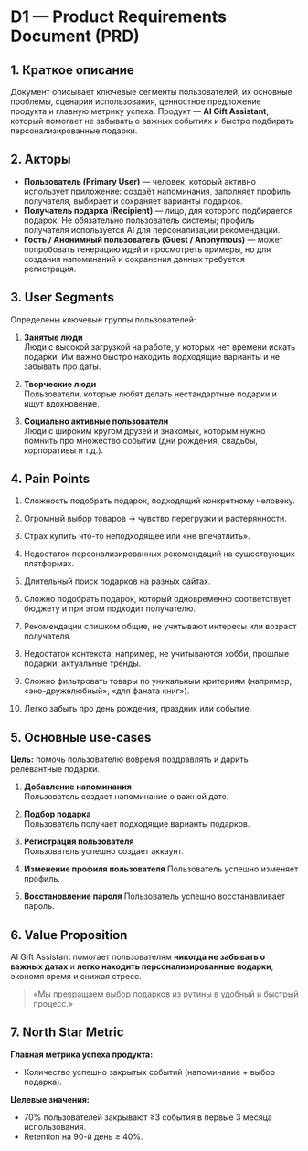 # D1 — Product Requirements Document (PRD)

## 1. Краткое описание

Документ описывает ключевые сегменты пользователей, их основные проблемы, сценарии использования, ценностное предложение продукта и главную метрику успеха. Продукт — **AI Gift Assistant**, который помогает не забывать о важных событиях и быстро подбирать персонализированные подарки.

## 2. Акторы

- **Пользователь (Primary User)** — человек, который активно использует приложение: создаёт напоминания, заполняет профиль получателя, выбирает и сохраняет варианты подарков.
- **Получатель подарка (Recipient)** — лицо, для которого подбирается подарок. Не обязательно пользователь системы; профиль получателя используется AI для персонализации рекомендаций.
- **Гость / Анонимный пользователь (Guest / Anonymous)** — может попробовать генерацию идей и просмотреть примеры, но для создания напоминаний и сохранения данных требуется регистрация.

## 3. User Segments

Определены ключевые группы пользователей:

1. **Занятые люди**  
   Люди с высокой загрузкой на работе, у которых нет времени искать подарки. Им важно быстро находить подходящие варианты и не забывать про даты.

2. **Творческие люди**  
   Пользователи, которые любят делать нестандартные подарки и ищут вдохновение.

3. **Социально активные пользователи**  
   Люди с широким кругом друзей и знакомых, которым нужно помнить про множество событий (дни рождения, свадьбы, корпоративы и т.д.).

## 4. Pain Points

1. Сложность подобрать подарок, подходящий конкретному человеку.

2. Огромный выбор товаров → чувство перегрузки и растерянности.

3. Страх купить что-то неподходящее или «не впечатлить».

4. Недостаток персонализированных рекомендаций на существующих платформах.

5. Длительный поиск подарков на разных сайтах.

6. Сложно подобрать подарок, который одновременно соответствует бюджету и при этом подходит получателю.

7. Рекомендации слишком общие, не учитывают интересы или возраст получателя.

8. Недостаток контекста: например, не учитываются хобби, прошлые подарки, актуальные тренды.

9. Сложно фильтровать товары по уникальным критериям (например, «эко-дружелюбный», «для фаната книг»).

10. Легко забыть про день рождения, праздник или событие.

## 5. Основные use-cases

**Цель:** помочь пользователю вовремя поздравлять и дарить релевантные подарки.

1. **Добавление напоминания**  
   Пользователь создает напоминание о важной дате.

2. **Подбор подарка**  
   Пользователь получает подходящие варианты подарков.

3. **Регистрация пользователя**  
   Пользователь успешно создает аккаунт.

4. **Изменение профиля пользователя**
   Пользователь успешно изменяет профиль.

5. **Восстановление пароля**
   Пользователь успешно восстанавливает пароль.

## 6. Value Proposition

AI Gift Assistant помогает пользователям **никогда не забывать о важных датах** и **легко находить персонализированные подарки**, экономя время и снижая стресс.

> «Мы превращаем выбор подарков из рутины в удобный и быстрый процесс.»

## 7. North Star Metric

**Главная метрика успеха продукта:**

- Количество успешно закрытых событий (напоминание + выбор подарка).

**Целевые значения:**

- 70% пользователей закрывают ≥3 события в первые 3 месяца использования.
- Retention на 90-й день ≥ 40%.
